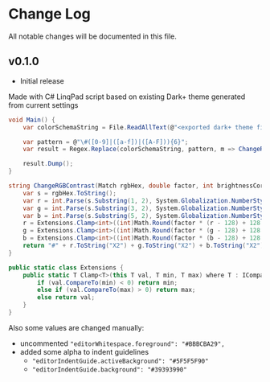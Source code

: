# Change Log

All notable changes will be documented in this file.

## v0.1.0

- Initial release

Made with C# LinqPad script based on existing Dark+ theme generated from current settings

```C#
void Main() {
    var colorSchemaString = File.ReadAllText(@"<exported dark+ theme file>");

    var pattern = @"\#([0-9]|([a-f])|([A-F])){6}";
    var result = Regex.Replace(colorSchemaString, pattern, m => ChangeRGBContrast(m, 0.8, -20));

    result.Dump();
}

string ChangeRGBContrast(Match rgbHex, double factor, int brightnessCorrection) {
    var s = rgbHex.ToString();
    var r = int.Parse(s.Substring(1, 2), System.Globalization.NumberStyles.HexNumber);
    var g = int.Parse(s.Substring(3, 2), System.Globalization.NumberStyles.HexNumber);
    var b = int.Parse(s.Substring(5, 2), System.Globalization.NumberStyles.HexNumber);
    r = Extensions.Clamp<int>((int)Math.Round(factor * (r - 128) + 128 + brightnessCorrection), 0, 255);
    g = Extensions.Clamp<int>((int)Math.Round(factor * (g - 128) + 128 + brightnessCorrection), 0, 255);
    b = Extensions.Clamp<int>((int)Math.Round(factor * (b - 128) + 128 + brightnessCorrection), 0, 255);
    return "#" + r.ToString("X2") + g.ToString("X2") + b.ToString("X2");
}

public static class Extensions {
    public static T Clamp<T>(this T val, T min, T max) where T : IComparable<T> {
        if (val.CompareTo(min) < 0) return min;
        else if (val.CompareTo(max) > 0) return max;
        else return val;
    }
}
```

Also some values are changed manually:

- uncommented `"editorWhitespace.foreground": "#BBBCBA29",`
- added some alpha to indent guidelines
  - `"editorIndentGuide.activeBackground": "#5F5F5F90"`
  - `"editorIndentGuide.background": "#39393990"`
